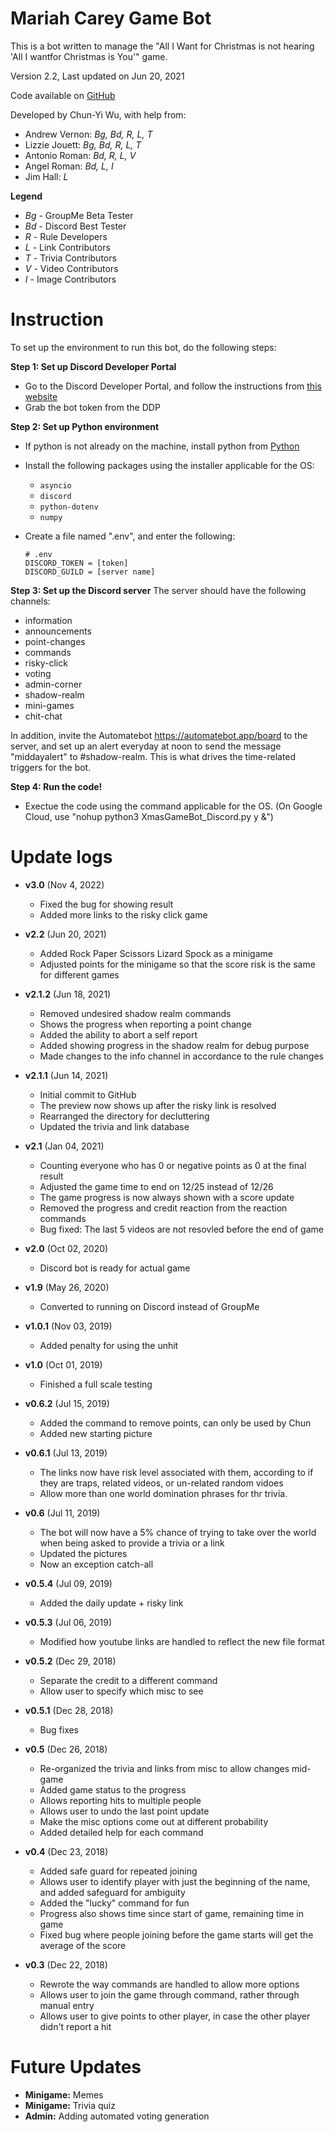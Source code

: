 # Mariah Carey Game Bot

This is a bot written to manage the "All I Want for Christmas is not hearing
'All I wantfor Christmas is You'" game. 

Version 2.2, Last updated on Jun 20, 2021

Code available on [GitHub](https://github.com/chunyiwu/MariahCareyGameDiscordBot)

Developed by Chun-Yi Wu, with help from:
* Andrew Vernon: *Bg, Bd, R, L, T*
* Lizzie Jouett: *Bg, Bd, R, L, T*
* Antonio Roman: *Bd, R, L, V*
* Angel Roman: *Bd, L, I*
* Jim Hall: *L*

__Legend__
* *Bg* - GroupMe Beta Tester
* *Bd* - Discord Best Tester
* *R* - Rule Developers
* *L* - Link Contributors
* *T* - Trivia Contributors
* *V* - Video Contributors
* *I* - Image Contributors

# Instruction 
To set up the environment to run this bot, do the following steps:

**Step 1: Set up Discord Developer Portal**

- Go to the Discord Developer Portal, and follow the instructions from 
    [this website](https://www.freecodecamp.org/news/create-a-discord-bot-with-python/)
- Grab the bot token from the DDP


**Step 2: Set up Python environment**

- If python is not already on the machine, install python from 
    [Python](https://www.python.org/downloads/)
    
- Install the following packages using the installer applicable for the OS:

    * `asyncio`
    * `discord`
    * `python-dotenv`
    * `numpy`
    
- Create a file named ".env", and enter the following:

    ```
    # .env
    DISCORD_TOKEN = [token]    
    DISCORD_GUILD = [server name]
    ```

**Step 3: Set up the Discord server**
The server should have the following channels:
* information
* announcements
* point-changes
* commands
* risky-click
* voting
* admin-corner
* shadow-realm
* mini-games
* chit-chat

In addition, invite the Automatebot <https://automatebot.app/board> to the server, and set up an alert everyday at noon to send the message "middayalert" to #shadow-realm. This is what drives the time-related triggers for the bot.

**Step 4: Run the code!**

- Exectue the code using the command applicable for the OS.
  (On Google Cloud, use "nohup python3 XmasGameBot_Discord.py y &")

# Update logs 
* **v3.0** (Nov 4, 2022)
    * Fixed the bug for showing result
    * Added more links to the risky click game

* **v2.2** (Jun 20, 2021)
    * Added Rock Paper Scissors Lizard Spock as a minigame
    * Adjusted points for the minigame so that the score risk is the same for different games
    
* **v2.1.2** (Jun 18, 2021)
    * Removed undesired shadow realm commands
    * Shows the progress when reporting a point change
    * Added the ability to abort a self report
    * Added showing progress in the shadow realm for debug purpose
    * Made changes to the info channel in accordance to the rule changes
    
* **v2.1.1** (Jun 14, 2021)
    * Initial commit to GitHub
    * The preview now shows up after the risky link is resolved
    * Rearranged the directory for decluttering
    * Updated the trivia and link database
    
* **v2.1** (Jan 04, 2021)
    * Counting everyone who has 0 or negative points as 0 at the final result
    * Adjusted the game time to end on 12/25 instead of 12/26
    * The game progress is now always shown with a score update
    * Removed the progress and credit reaction from the reaction commands
    * Bug fixed: The last 5 videos are not resovled before the end of game
        
* **v2.0** (Oct 02, 2020)
    * Discord bot is ready for actual game
    
* **v1.9** (May 26, 2020)
    * Converted to running on Discord instead of GroupMe

* **v1.0.1** (Nov 03, 2019)
    * Added penalty for using the unhit
    
* **v1.0** (Oct 01, 2019)
    * Finished a full scale testing
    
* **v0.6.2** (Jul 15, 2019)
    * Added the command to remove points, can only be used by Chun
    * Added new starting picture
    
* **v0.6.1** (Jul 13, 2019)
    * The links now have risk level associated with them, according to if they are traps, related videos, or un-related random vidoes
    * Allow more than one world domination phrases for thr trivia.
    
* **v0.6** (Jul 11, 2019)
    * The bot will now have a 5% chance of trying to take over the world when being asked to provide a trivia or a link
    * Updated the pictures 
    * Now an exception catch-all 

* **v0.5.4** (Jul 09, 2019)
    * Added the daily update + risky link

* **v0.5.3** (Jul 06, 2019)
    * Modified how youtube links are handled to reflect the new file format

* **v0.5.2** (Dec 29, 2018)
    * Separate the credit to a different command
    * Allow user to specify which misc to see

* **v0.5.1** (Dec 28, 2018)
    * Bug fixes

* **v0.5** (Dec 26, 2018)
    * Re-organized the trivia and links from misc to allow changes mid-game
    * Added game status to the progress
    * Allows reporting hits to multiple people
    * Allows user to undo the last point update
    * Make the misc options come out at different probability
    * Added detailed help for each command

* **v0.4** (Dec 23, 2018)
    * Added safe guard for repeated joining
    * Allows user to identify player with just the beginning of the name, and added safeguard for ambiguity
    * Added the "lucky" command for fun
    * Progress also shows time since start of game, remaining time in game
    * Fixed bug where people joining before the game starts will get the average of the score

* **v0.3** (Dec 22, 2018)
    * Rewrote the way commands are handled to allow more options
    * Allows user to join the game through command, rather through manual entry
    * Allows user to give points to other player, in case the other player didn't report a hit

# Future Updates 
* **Minigame:** Memes
* **Minigame:** Trivia quiz
* **Admin:** Adding automated voting generation
    
